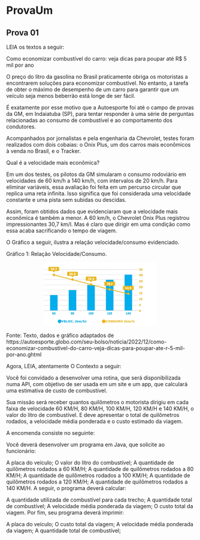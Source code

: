 # ProvaUm
## Prova 01
LEIA os textos a seguir:

Como economizar combustível do carro: veja dicas para poupar até R$ 5 mil por ano

O preço do litro da gasolina no Brasil praticamente obriga os motoristas a encontrarem soluções para economizar combustível. No entanto, a tarefa de obter o máximo de desempenho de um carro para garantir que um veículo seja menos beberrão está longe de ser fácil.

É exatamente por esse motivo que a Autoesporte foi até o campo de provas da GM, em Indaiatuba (SP), para tentar responder à uma série de perguntas relacionadas ao consumo de combustível e ao comportamento dos condutores.

Acompanhados por jornalistas e pela engenharia da Chevrolet, testes foram realizados com dois cobaias: o Onix Plus, um dos carros mais econômicos à venda no Brasil, e o Tracker.

Qual é a velocidade mais econômica?

Em um dos testes, os pilotos da GM simularam o consumo rodoviário em velocidades de 60 km/h a 140 km/h, com intervalos de 20 km/h. Para eliminar variáveis, essa avaliação foi feita em um percurso circular que replica uma reta infinita. Isso significa que foi considerada uma velocidade constante e uma pista sem subidas ou descidas.

Assim, foram obtidos dados que evidenciaram que a velocidade mais econômica é também a menor. A 60 km/h, o Chevrolet Onix Plus registrou impressionantes 30,7 km/l. Mas é claro que dirigir em uma condição como essa acaba sacrificando o tempo de viagem.

O Gráfico a seguir, ilustra a relação velocidade/consumo evidenciado.

Gráfico 1: Relação Velocidade/Consumo.
<p align="center">
  <a href="#">
    <img src="Imagem2_20230423184210.png" width="300" alt="Virus">
  </a>
</p>
Fonte: Texto, dados e gráfico adaptados de  https://autoesporte.globo.com/seu-bolso/noticia/2022/12/como-economizar-combustivel-do-carro-veja-dicas-para-poupar-ate-r-5-mil-por-ano.ghtml

 

Agora, LEIA, atentamente O Contexto a seguir:

 

Você foi convidado a desenvolver uma rotina, que será disponibilizada numa API, com objetivo de ser usada em um site e um app, que calculará uma estimativa de custo de combustível.

Sua missão será receber quantos quilômetros o motorista dirigiu em cada faixa de velocidade 60 KM/H, 80 KM/H, 100 KM/H, 120 KM/H e 140 KM/H, o valor do litro de combustível. E deve apresentar o total de quilômetros rodados, a velocidade média ponderada e o custo estimado da viagem.

 

 

 

A encomenda consiste no seguinte:

Você deverá desenvolver um programa em Java, que solicite ao funcionário:

A placa do veículo;
O valor do litro do combustível;
A quantidade de quilômetros rodados a 60 KM/H;
A quantidade de quilômetros rodados a 80 KM/H;
A quantidade de quilômetros rodados a 100 KM/H;
A quantidade de quilômetros rodados a 120 KM/H;
A quantidade de quilômetros rodados a 140 KM/H.
A seguir, o programa deverá calcular:

A quantidade utilizada de combustível para cada trecho;
A quantidade total de combustível;
A velocidade média ponderada da viagem;
O custo total da viagem.
Por fim, seu programa deverá imprimir:

A placa do veículo;
O custo total da viagem;
A velocidade média ponderada da viagem;
A quantidade total de combustível;
